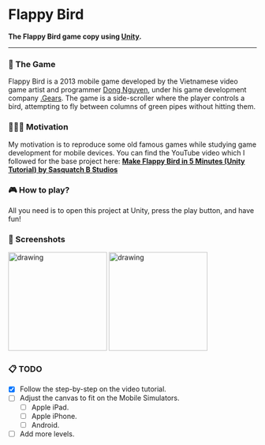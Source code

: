 # Flappy Bird

**The Flappy Bird game copy using [Unity](https://unity.com).**

___

### 👾 The Game

Flappy Bird is a 2013 mobile game developed by the Vietnamese video game artist and programmer [Dong Nguyen](https://twitter.com/dongatory), under his game development company [.Gears](https://dotgears.com). The game is a side-scroller where the player controls a bird, attempting to fly between columns of green pipes without hitting them.

### 👩🏽‍💻 Motivation

My motivation is to reproduce some old famous games while studying game development for mobile devices. You can find the YouTube video which I followed for the base project here: 
**[Make Flappy Bird in 5 Minutes (Unity Tutorial) by Sasquatch B Studios](https://youtu.be/hKGzSYXPQwY?si=SKN1GoBWSmbRyfAY)**

### 🎮 How to play?

All you need is to open this project at Unity, press the play button, and have fun!

### 📸 Screenshots

<img src="./Docs/Images/Screenshot 2024-03-12 at 4.08.16 PM.png" alt="drawing" width="200"/> <img src="./Docs/Images/Screenshot 2024-03-12 at 4.11.05 PM.png" alt="drawing" width="200"/>

### 📋 TODO

- [x] Follow the step-by-step on the video tutorial.
- [ ] Adjust the canvas to fit on the Mobile Simulators.
    - [ ] Apple iPad.
    - [ ] Apple iPhone.
    - [ ] Android.
- [ ] Add more levels.
